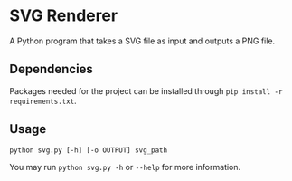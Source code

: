 # SVG Renderer

A Python program that takes a SVG file as input and outputs a PNG file.

## Dependencies

Packages needed for the project can be installed through `pip install -r requirements.txt`.

## Usage

```
python svg.py [-h] [-o OUTPUT] svg_path
```
You may run `python svg.py -h` or `--help` for more information.